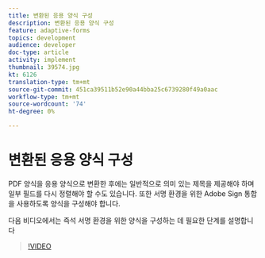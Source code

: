 ```yaml
---
title: 변환된 응용 양식 구성
description: 변환된 응용 양식 구성
feature: adaptive-forms
topics: development
audience: developer
doc-type: article
activity: implement
thumbnail: 39574.jpg
kt: 6126
translation-type: tm+mt
source-git-commit: 451ca39511b52e90a44bba25c6739280f49a0aac
workflow-type: tm+mt
source-wordcount: '74'
ht-degree: 0%

---
```


# 변환된 응용 양식 구성

PDF 양식을 응용 양식으로 변환한 후에는 일반적으로 의미 있는 제목을 제공해야 하며 일부 필드를 다시 정렬해야 할 수도 있습니다. 또한 서명 환경을 위한 Adobe Sign 통합을 사용하도록 양식을 구성해야 합니다.

다음 비디오에서는 즉석 서명 환경을 위한 양식을 구성하는 데 필요한 단계를 설명합니다

>[!VIDEO](https://video.tv.adobe.com/v/39574/?quality=9&learn=on)

